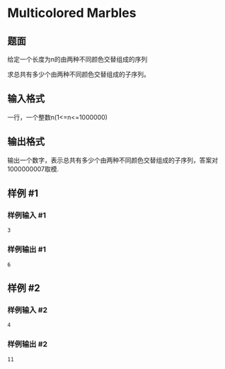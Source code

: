 # Multicolored Marbles

## 题面

给定一个长度为n的由两种不同颜色交替组成的序列

求总共有多少个由两种不同颜色交替组成的子序列。


## 输入格式

一行，一个整数n(1<=n<=1000000)

## 输出格式

输出一个数字，表示总共有多少个由两种不同颜色交替组成的子序列，答案对1000000007取模.

## 样例 #1

### 样例输入 #1

```
3
```

### 样例输出 #1

```
6
```

## 样例 #2

### 样例输入 #2

```
4
```

### 样例输出 #2

```
11
```

